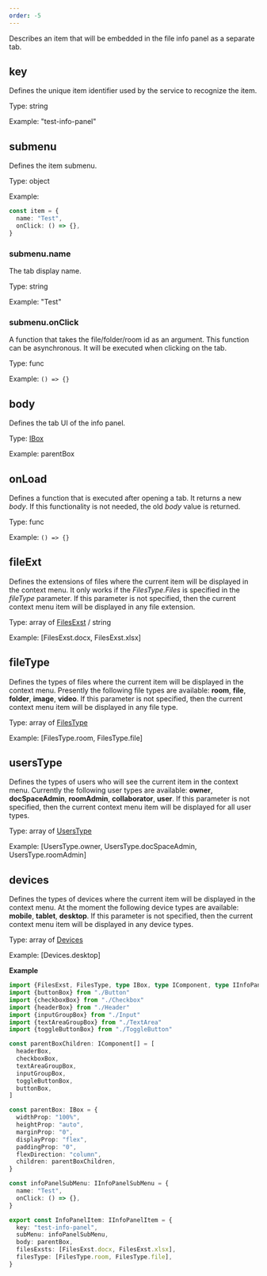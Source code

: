 ```yaml
---
order: -5
---
```


Describes an item that will be embedded in the file info panel as a separate tab.

## key

Defines the unique item identifier used by the service to recognize the item.

Type: string

Example: "test-info-panel"

## submenu

Defines the item submenu.

Type: object

Example:

``` ts
const item = {
  name: "Test",
  onClick: () => {},
}
```

### submenu.name

The tab display name.

Type: string

Example: "Test"

### submenu.onClick

A function that takes the file/folder/room id as an argument. This function can be asynchronous. It will be executed when clicking on the tab.

Type: func

Example: `() => {}`

## body

Defines the tab UI of the info panel.

Type: [IBox](../../Plugin%20Components/Box/index.md)

Example: parentBox

## onLoad

Defines a function that is executed after opening a tab. It returns a new *body*. If this functionality is not needed, the old *body* value is returned.

Type: func

Example: `() => {}`

## fileExt

Defines the extensions of files where the current item will be displayed in the context menu. It only works if the *FilesType.Files* is specified in the *fileType* parameter. If this parameter is not specified, then the current context menu item will be displayed in any file extension.

Type: array of [FilesExst](https://github.com/ONLYOFFICE/docspace-plugin-sdk/blob/master/src/enums/Files.ts) / string

Example: \[FilesExst.docx, FilesExst.xlsx]

## fileType

Defines the types of files where the current item will be displayed in the context menu. Presently the following file types are available: **room**, **file**, **folder**, **image**, **video**. If this parameter is not specified, then the current context menu item will be displayed in any file type.

Type: array of [FilesType](https://github.com/ONLYOFFICE/docspace-plugin-sdk/blob/master/src/enums/Files.ts)

Example: \[FilesType.room, FilesType.file]

## usersType

Defines the types of users who will see the current item in the context menu. Currently the following user types are available: **owner**, **docSpaceAdmin**, **roomAdmin**, **collaborator**, **user**. If this parameter is not specified, then the current context menu item will be displayed for all user types.

Type: array of [UsersType](https://github.com/ONLYOFFICE/docspace-plugin-sdk/blob/master/src/enums/UsersType.ts)

Example: \[UsersType.owner, UsersType.docSpaceAdmin, UsersType.roomAdmin]

## devices

Defines the types of devices where the current item will be displayed in the context menu. At the moment the following device types are available: **mobile**, **tablet**, **desktop**. If this parameter is not specified, then the current context menu item will be displayed in any device types.

Type: array of [Devices](https://github.com/ONLYOFFICE/docspace-plugin-sdk/blob/master/src/enums/Devices.ts)

Example: \[Devices.desktop]

**Example**

``` ts
import {FilesExst, FilesType, type IBox, type IComponent, type IInfoPanelItem, type IInfoPanelSubMenu} from "@onlyoffice/docspace-plugin-sdk"
import {buttonBox} from "./Button"
import {checkboxBox} from "./Checkbox"
import {headerBox} from "./Header"
import {inputGroupBox} from "./Input"
import {textAreaGroupBox} from "./TextArea"
import {toggleButtonBox} from "./ToggleButton"

const parentBoxChildren: IComponent[] = [
  headerBox,
  checkboxBox,
  textAreaGroupBox,
  inputGroupBox,
  toggleButtonBox,
  buttonBox,
]

const parentBox: IBox = {
  widthProp: "100%",
  heightProp: "auto",
  marginProp: "0",
  displayProp: "flex",
  paddingProp: "0",
  flexDirection: "column",
  children: parentBoxChildren,
}

const infoPanelSubMenu: IInfoPanelSubMenu = {
  name: "Test",
  onClick: () => {},
}

export const InfoPanelItem: IInfoPanelItem = {
  key: "test-info-panel",
  subMenu: infoPanelSubMenu,
  body: parentBox,
  filesExsts: [FilesExst.docx, FilesExst.xlsx],
  filesType: [FilesType.room, FilesType.file],
}
```
